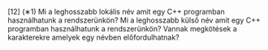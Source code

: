 [12] (∗1) Mi a leghosszabb lokális név amit egy C++ programban használhatunk a rendszerünkön?
Mi a leghosszabb külső név amit egy C++ programban használhatunk a rendszerünkön?
Vannak megkötések a karakterekre amelyek egy névben előfordulhatnak?
